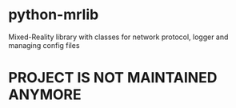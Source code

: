 python-mrlib
============

Mixed-Reality library with classes for network protocol, logger and managing config files

# PROJECT IS NOT MAINTAINED ANYMORE
